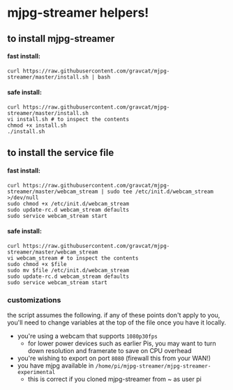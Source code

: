# mjpg-streamer helpers!

## to install mjpg-streamer
#### fast install:
`curl https://raw.githubusercontent.com/gravcat/mjpg-streamer/master/install.sh | bash`
#### safe install:
```
curl https://raw.githubusercontent.com/gravcat/mjpg-streamer/master/install.sh
vi install.sh # to inspect the contents
chmod +x install.sh
./install.sh
```
## to install the service file

#### fast install:
```
curl https://raw.githubusercontent.com/gravcat/mjpg-streamer/master/webcam_stream | sudo tee /etc/init.d/webcam_stream >/dev/null
sudo chmod +x /etc/init.d/webcam_stream
sudo update-rc.d webcam_stream defaults
sudo service webcam_stream start
```

#### safe install:
```
curl https://raw.githubusercontent.com/gravcat/mjpg-streamer/master/webcam_stream
vi webcam_stream # to inspect the contents
sudo chmod +x $file
sudo mv $file /etc/init.d/webcam_stream
sudo update-rc.d webcam_stream defaults
sudo service webcam_stream start
```

### customizations
the script assumes the following. if any of these points don't apply to you, you'll need to change variables at the top of the file once you have it locally.

* you're using a webcam that supports `1080p30fps`
  * for lower power devices such as earlier Pis, you may want to turn down resolution and framerate to save on CPU overhead
* you're wishing to export on port `8080` (firewall this from your WAN!)
* you have mjpg available in `/home/pi/mjpg-streamer/mjpg-streamer-experimental`
  * this is correct if you cloned mjpg-streamer from ~ as user pi
